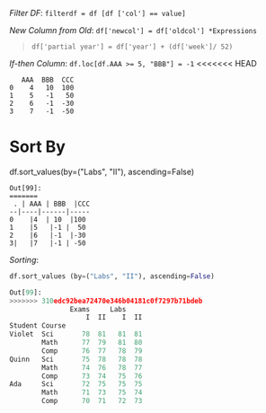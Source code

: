 

_Filter DF_:
`filterdf = df [df ['col'] == value]`

_New Column from Old_:
`df['newcol'] = df['oldcol'] *Expressions`
> `df['partial year'] = df['year'] + (df['week']/ 52)`

_If-then Column_:
`df.loc[df.AAA >= 5, "BBB"] = -1`
<<<<<<< HEAD
```
   AAA  BBB  CCC
0    4   10  100
1    5   -1   50
2    6   -1  -30
3    7   -1  -50
```

# Sort By
df.sort_values(by=("Labs", "II"), ascending=False)
```
Out[99]: 
=======
 . | AAA | BBB  |CCC
--|----|------|-----
0    |4  | 10  |100
1    |5   |-1 |  50
2    |6   |-1  |-30
3|   |7   |-1 | -50
```

_Sorting_:
```python
df.sort_values (by=("Labs", "II"), ascending=False)

Out[99]: 
>>>>>>> 310edc92bea72470e346b04181c0f7297b71bdeb
               Exams     Labs    
                   I  II    I  II
Student Course                   
Violet  Sci       78  81   81  81
        Math      77  79   81  80
        Comp      76  77   78  79
Quinn   Sci       75  78   78  78
        Math      74  76   78  77
        Comp      73  74   75  76
Ada     Sci       72  75   75  75
        Math      71  73   75  74
        Comp      70  71   72  73
```

